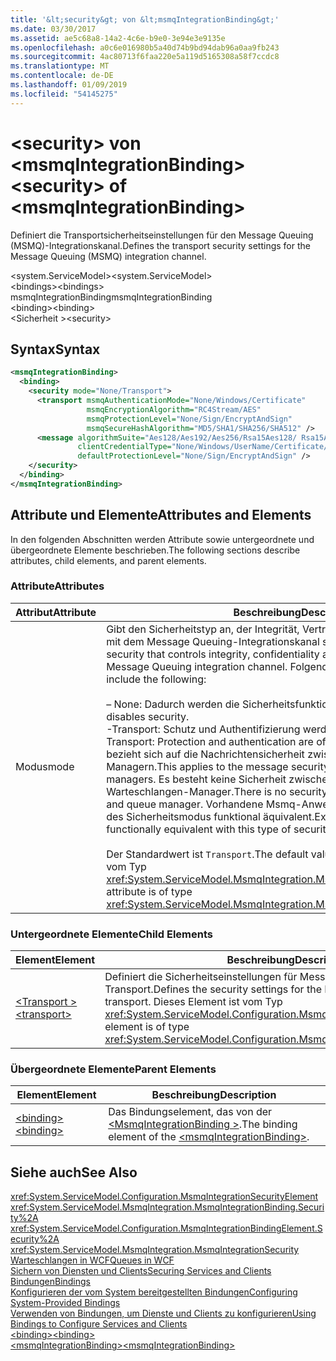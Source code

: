 ```yaml
---
title: '&lt;security&gt; von &lt;msmqIntegrationBinding&gt;'
ms.date: 03/30/2017
ms.assetid: ae5c68a8-14a2-4c6e-b9e0-3e94e3e9135e
ms.openlocfilehash: a0c6e016980b5a40d74b9bd94dab96a0aa9fb243
ms.sourcegitcommit: 4ac80713f6faa220e5a119d5165308a58f7ccdc8
ms.translationtype: MT
ms.contentlocale: de-DE
ms.lasthandoff: 01/09/2019
ms.locfileid: "54145275"
---
```

# <a name="ltsecuritygt-of-ltmsmqintegrationbindinggt"></a><span data-ttu-id="67282-102">&lt;security&gt; von &lt;msmqIntegrationBinding&gt;</span><span class="sxs-lookup"><span data-stu-id="67282-102">&lt;security&gt; of &lt;msmqIntegrationBinding&gt;</span></span>
<span data-ttu-id="67282-103">Definiert die Transportsicherheitseinstellungen für den Message Queuing (MSMQ)-Integrationskanal.</span><span class="sxs-lookup"><span data-stu-id="67282-103">Defines the transport security settings for the Message Queuing (MSMQ) integration channel.</span></span>  
  
 <span data-ttu-id="67282-104">\<system.ServiceModel></span><span class="sxs-lookup"><span data-stu-id="67282-104">\<system.ServiceModel></span></span>  
<span data-ttu-id="67282-105">\<bindings></span><span class="sxs-lookup"><span data-stu-id="67282-105">\<bindings></span></span>  
<span data-ttu-id="67282-106">msmqIntegrationBinding</span><span class="sxs-lookup"><span data-stu-id="67282-106">msmqIntegrationBinding</span></span>  
<span data-ttu-id="67282-107">\<binding></span><span class="sxs-lookup"><span data-stu-id="67282-107">\<binding></span></span>  
<span data-ttu-id="67282-108">\<Sicherheit ></span><span class="sxs-lookup"><span data-stu-id="67282-108">\<security></span></span>  
  
## <a name="syntax"></a><span data-ttu-id="67282-109">Syntax</span><span class="sxs-lookup"><span data-stu-id="67282-109">Syntax</span></span>  
  
```xml  
<msmqIntegrationBinding>
  <binding>
    <security mode="None/Transport">
      <transport msmqAuthenticationMode="None/Windows/Certificate"
                 msmqEncryptionAlgorithm="RC4Stream/AES"
                 msmqProtectionLevel="None/Sign/EncryptAndSign"
                 msmqSecureHashAlgorithm="MD5/SHA1/SHA256/SHA512" />
      <message algorithmSuite="Aes128/Aes192/Aes256/Rsa15Aes128/ Rsa15Aes256/TripleDes"
               clientCredentialType="None/Windows/UserName/Certificate/CardSpace"
               defaultProtectionLevel="None/Sign/EncryptAndSign" />
    </security>
  </binding>
</msmqIntegrationBinding>
```  
  
## <a name="attributes-and-elements"></a><span data-ttu-id="67282-110">Attribute und Elemente</span><span class="sxs-lookup"><span data-stu-id="67282-110">Attributes and Elements</span></span>  
 <span data-ttu-id="67282-111">In den folgenden Abschnitten werden Attribute sowie untergeordnete und übergeordnete Elemente beschrieben.</span><span class="sxs-lookup"><span data-stu-id="67282-111">The following sections describe attributes, child elements, and parent elements.</span></span>  
  
### <a name="attributes"></a><span data-ttu-id="67282-112">Attribute</span><span class="sxs-lookup"><span data-stu-id="67282-112">Attributes</span></span>  
  
|<span data-ttu-id="67282-113">Attribut</span><span class="sxs-lookup"><span data-stu-id="67282-113">Attribute</span></span>|<span data-ttu-id="67282-114">Beschreibung</span><span class="sxs-lookup"><span data-stu-id="67282-114">Description</span></span>|  
|---------------|-----------------|  
|<span data-ttu-id="67282-115">Modus</span><span class="sxs-lookup"><span data-stu-id="67282-115">mode</span></span>|<span data-ttu-id="67282-116">Gibt den Sicherheitstyp an, der Integrität, Vertraulichkeit und Authentifizierung mit dem Message Queuing-Integrationskanal steuert.</span><span class="sxs-lookup"><span data-stu-id="67282-116">Specifies the type of security that controls integrity, confidentiality and authentication with the Message Queuing integration channel.</span></span> <span data-ttu-id="67282-117">Folgende Werte sind gültig:</span><span class="sxs-lookup"><span data-stu-id="67282-117">Valid values include the following:</span></span><br /><br /> <span data-ttu-id="67282-118">– None: Dadurch werden die Sicherheitsfunktionen deaktiviert.</span><span class="sxs-lookup"><span data-stu-id="67282-118">-   None: This disables security.</span></span><br /><span data-ttu-id="67282-119">-Transport: Schutz und Authentifizierung werden vom Transport bereitgestellt.</span><span class="sxs-lookup"><span data-stu-id="67282-119">-   Transport: Protection and authentication are offered by the transport.</span></span> <span data-ttu-id="67282-120">Dies bezieht sich auf die Nachrichtensicherheit zwischen beiden Warteschlangen-Managern.</span><span class="sxs-lookup"><span data-stu-id="67282-120">This applies to the message security between the two queue managers.</span></span> <span data-ttu-id="67282-121">Es besteht keine Sicherheit zwischen der Anwendung und dem Warteschlangen-Manager.</span><span class="sxs-lookup"><span data-stu-id="67282-121">There is no security offered between the application and queue manager.</span></span> <span data-ttu-id="67282-122">Vorhandene Msmq-Anwendungen sind mit diesem Typ des Sicherheitsmodus funktional äquivalent.</span><span class="sxs-lookup"><span data-stu-id="67282-122">Existing Msmq applications are functionally equivalent with this type of security mode.</span></span><br /><br /> <span data-ttu-id="67282-123">Der Standardwert ist `Transport`.</span><span class="sxs-lookup"><span data-stu-id="67282-123">The default value is `Transport`.</span></span> <span data-ttu-id="67282-124">Dieses Attribut ist vom Typ <xref:System.ServiceModel.MsmqIntegration.MsmqIntegrationSecurityMode>.</span><span class="sxs-lookup"><span data-stu-id="67282-124">This attribute is of type <xref:System.ServiceModel.MsmqIntegration.MsmqIntegrationSecurityMode>.</span></span>|  
  
### <a name="child-elements"></a><span data-ttu-id="67282-125">Untergeordnete Elemente</span><span class="sxs-lookup"><span data-stu-id="67282-125">Child Elements</span></span>  
  
|<span data-ttu-id="67282-126">Element</span><span class="sxs-lookup"><span data-stu-id="67282-126">Element</span></span>|<span data-ttu-id="67282-127">Beschreibung</span><span class="sxs-lookup"><span data-stu-id="67282-127">Description</span></span>|  
|-------------|-----------------|  
|[<span data-ttu-id="67282-128">\<Transport ></span><span class="sxs-lookup"><span data-stu-id="67282-128">\<transport></span></span>](../../../../../docs/framework/configure-apps/file-schema/wcf/transport-of-msmqintegrationbinding.md)|<span data-ttu-id="67282-129">Definiert die Sicherheitseinstellungen für Message Queuing-Integration und -Transport.</span><span class="sxs-lookup"><span data-stu-id="67282-129">Defines the security settings for the Message Queuing integration transport.</span></span> <span data-ttu-id="67282-130">Dieses Element ist vom Typ <xref:System.ServiceModel.Configuration.MsmqTransportSecurityElement>.</span><span class="sxs-lookup"><span data-stu-id="67282-130">This element is of type <xref:System.ServiceModel.Configuration.MsmqTransportSecurityElement>.</span></span>|  
  
### <a name="parent-elements"></a><span data-ttu-id="67282-131">Übergeordnete Elemente</span><span class="sxs-lookup"><span data-stu-id="67282-131">Parent Elements</span></span>  
  
|<span data-ttu-id="67282-132">Element</span><span class="sxs-lookup"><span data-stu-id="67282-132">Element</span></span>|<span data-ttu-id="67282-133">Beschreibung</span><span class="sxs-lookup"><span data-stu-id="67282-133">Description</span></span>|  
|-------------|-----------------|  
|[<span data-ttu-id="67282-134">\<binding></span><span class="sxs-lookup"><span data-stu-id="67282-134">\<binding></span></span>](../../../../../docs/framework/misc/binding.md)|<span data-ttu-id="67282-135">Das Bindungselement, das von der [ \<MsmqIntegrationBinding >](../../../../../docs/framework/configure-apps/file-schema/wcf/msmqintegrationbinding.md).</span><span class="sxs-lookup"><span data-stu-id="67282-135">The binding element of the [\<msmqIntegrationBinding>](../../../../../docs/framework/configure-apps/file-schema/wcf/msmqintegrationbinding.md).</span></span>|  
  
## <a name="see-also"></a><span data-ttu-id="67282-136">Siehe auch</span><span class="sxs-lookup"><span data-stu-id="67282-136">See Also</span></span>  
 <xref:System.ServiceModel.Configuration.MsmqIntegrationSecurityElement>  
 <xref:System.ServiceModel.MsmqIntegration.MsmqIntegrationBinding.Security%2A>  
 <xref:System.ServiceModel.Configuration.MsmqIntegrationBindingElement.Security%2A>  
 <xref:System.ServiceModel.MsmqIntegration.MsmqIntegrationSecurity>  
 [<span data-ttu-id="67282-137">Warteschlangen in WCF</span><span class="sxs-lookup"><span data-stu-id="67282-137">Queues in WCF</span></span>](../../../../../docs/framework/wcf/feature-details/queues-in-wcf.md)  
 [<span data-ttu-id="67282-138">Sichern von Diensten und Clients</span><span class="sxs-lookup"><span data-stu-id="67282-138">Securing Services and Clients</span></span>](../../../../../docs/framework/wcf/feature-details/securing-services-and-clients.md)  
 [<span data-ttu-id="67282-139">Bindungen</span><span class="sxs-lookup"><span data-stu-id="67282-139">Bindings</span></span>](../../../../../docs/framework/wcf/bindings.md)  
 [<span data-ttu-id="67282-140">Konfigurieren der vom System bereitgestellten Bindungen</span><span class="sxs-lookup"><span data-stu-id="67282-140">Configuring System-Provided Bindings</span></span>](../../../../../docs/framework/wcf/feature-details/configuring-system-provided-bindings.md)  
 [<span data-ttu-id="67282-141">Verwenden von Bindungen, um Dienste und Clients zu konfigurieren</span><span class="sxs-lookup"><span data-stu-id="67282-141">Using Bindings to Configure Services and Clients</span></span>](../../../../../docs/framework/wcf/using-bindings-to-configure-services-and-clients.md)  
 [<span data-ttu-id="67282-142">\<binding></span><span class="sxs-lookup"><span data-stu-id="67282-142">\<binding></span></span>](../../../../../docs/framework/misc/binding.md)  
 [<span data-ttu-id="67282-143">\<msmqIntegrationBinding></span><span class="sxs-lookup"><span data-stu-id="67282-143">\<msmqIntegrationBinding></span></span>](../../../../../docs/framework/configure-apps/file-schema/wcf/msmqintegrationbinding.md)
